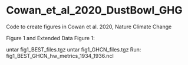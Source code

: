 # Cowan_et_al_2020_DustBowl_GHG
Code to create figures in Cowan et al. 2020, Nature Climate Change

Figure 1 and Extended Data Figure 1:

untar fig1_BEST_files.tgz
untar fig1_GHCN_files.tgz
Run: fig1_BEST_GHCN_hw_metrics_1934_1936.ncl
